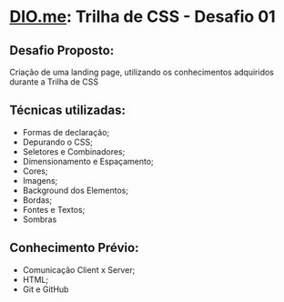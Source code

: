 # [DIO.me](https://web.dio.me/home): Trilha de CSS - Desafio 01

## Desafio Proposto:
Criação de uma landing page, utilizando os conhecimentos adquiridos durante a Trilha de CSS

## Técnicas utilizadas:
- Formas de declaração;
- Depurando o CSS;
- Seletores e Combinadores;
- Dimensionamento e Espaçamento;
- Cores;
- Imagens;
- Background dos Elementos;
- Bordas;
- Fontes e Textos;
- Sombras

## Conhecimento Prévio:
- Comunicação Client x Server;
- HTML;
- Git e GitHub
